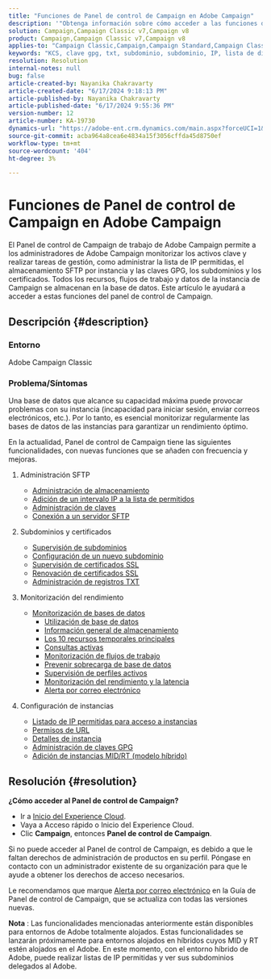 ```yaml
---
title: "Funciones de Panel de control de Campaign en Adobe Campaign"
description: '"Obtenga información sobre cómo acceder a las funciones del panel de control de Campaign en Adobe Campaign".'
solution: Campaign,Campaign Classic v7,Campaign v8
product: Campaign,Campaign Classic v7,Campaign v8
applies-to: "Campaign Classic,Campaign,Campaign Standard,Campaign Classic v7,Campaign v8"
keywords: "KCS, clave gpg, txt, subdominio, subdominio, IP, lista de direcciones IP permitidas, lista de direcciones IP permitidas, flujo de trabajo de la base de datos, delegación, cname, csr, ssl, sftp, txt, url, permiso, monitorización, rendimiento"
resolution: Resolution
internal-notes: null
bug: false
article-created-by: Nayanika Chakravarty
article-created-date: "6/17/2024 9:18:13 PM"
article-published-by: Nayanika Chakravarty
article-published-date: "6/17/2024 9:55:36 PM"
version-number: 12
article-number: KA-19730
dynamics-url: "https://adobe-ent.crm.dynamics.com/main.aspx?forceUCI=1&pagetype=entityrecord&etn=knowledgearticle&id=11105218-ef2c-ef11-840b-0022480a40c2"
source-git-commit: acba964a8cea6e4834a15f3056cffda45d8750ef
workflow-type: tm+mt
source-wordcount: '404'
ht-degree: 3%

---
```


# Funciones de Panel de control de Campaign en Adobe Campaign


El Panel de control de Campaign de trabajo de Adobe Campaign permite a los administradores de Adobe Campaign monitorizar los activos clave y realizar tareas de gestión, como administrar la lista de IP permitidas, el almacenamiento SFTP por instancia y las claves GPG, los subdominios y los certificados. Todos los recursos, flujos de trabajo y datos de la instancia de Campaign se almacenan en la base de datos. Este artículo le ayudará a acceder a estas funciones del panel de control de Campaign.

## Descripción {#description}


### <b>Entorno</b>

Adobe Campaign Classic

### <b>Problema/Síntomas</b>

Una base de datos que alcance su capacidad máxima puede provocar problemas con su instancia (incapacidad para iniciar sesión, enviar correos electrónicos, etc.). Por lo tanto, es esencial monitorizar regularmente las bases de datos de las instancias para garantizar un rendimiento óptimo.

En la actualidad, Panel de control de Campaign tiene las siguientes funcionalidades, con nuevas funciones que se añaden con frecuencia y mejoras.

1. Administración SFTP
   - [Administración de almacenamiento](https://experienceleague.adobe.com/docs/control-panel/using/sftp-management/sftp-storage-management.html?lang=en)
   - [Adición de un intervalo IP a la lista de permitidos](https://experienceleague.adobe.com/docs/control-panel/using/sftp-management/ip-range-allow-listing.html?lang=en)
   - [Administración de claves](https://experienceleague.adobe.com/docs/control-panel/using/sftp-management/key-management.html?lang=en)
   - [Conexión a un servidor SFTP](https://experienceleague.adobe.com/docs/control-panel/using/sftp-management/logging-into-sftp-server.html?lang=en)
2. Subdominios y certificados
   - [Supervisión de subdominios](https://experienceleague.adobe.com/docs/control-panel/using/subdomains-and-certificates/monitoring-subdomains.html?lang=en)
   - [Configuración de un nuevo subdominio](https://experienceleague.adobe.com/docs/control-panel/using/subdomains-and-certificates/setting-up-new-subdomain.html?lang=es)
   - [Supervisión de certificados SSL](https://experienceleague.adobe.com/docs/control-panel/using/subdomains-and-certificates/monitoring-ssl-certificates.html?lang=en)
   - [Renovación de certificados SSL](https://experienceleague.adobe.com/docs/control-panel/using/subdomains-and-certificates/renewing-subdomain-certificate.html?lang=es)
   - [Administración de registros TXT](https://experienceleague.adobe.com/docs/control-panel/using/subdomains-and-certificates/managing-txt-records.html?lang=en)
3. Monitorización del rendimiento
   - [Monitorización de bases de datos](https://experienceleague.adobe.com/docs/control-panel/using/performance-monitoring/database-monitoring/database-monitoring.html?lang=en)
      - [Utilización de base de datos](https://experienceleague.adobe.com/docs/control-panel/using/performance-monitoring/database-monitoring/database-utilization.html?lang=en)
      - [Información general de almacenamiento](https://experienceleague.adobe.com/docs/control-panel/using/performance-monitoring/database-monitoring/database-storage-overview.html?lang=en)
      - [Los 10 recursos temporales principales](https://experienceleague.adobe.com/docs/control-panel/using/performance-monitoring/database-monitoring/database-top-ten-resources.html?lang=en)
      - [Consultas activas](https://experienceleague.adobe.com/docs/control-panel/using/performance-monitoring/database-monitoring/database-active-queries.html?lang=en)
      - [Monitorización de flujos de trabajo](https://experienceleague.adobe.com/docs/control-panel/using/performance-monitoring/database-monitoring/workflow-monitoring.html?lang=en)
      - [Prevenir sobrecarga de base de datos](https://experienceleague.adobe.com/docs/control-panel/using/performance-monitoring/database-monitoring/database-preventing-overload.html?lang=en)
      - [Supervisión de perfiles activos](https://experienceleague.adobe.com/docs/control-panel/using/performance-monitoring/active-profiles-monitoring.html?lang=en)
      - [Monitorización del rendimiento y la latencia](https://experienceleague.adobe.com/docs/control-panel/using/performance-monitoring/thoughputs-latencies.html?lang=en)
      - [Alerta por correo electrónico](https://experienceleague.adobe.com/docs/control-panel/using/alerts-events/email-alerting.html?lang=en)
4. Configuración de instancias

   - [Listado de IP permitidas para acceso a instancias](https://experienceleague.adobe.com/docs/control-panel/using/instances-settings/ip-allow-listing-instance-access.html?lang=en)
   - [Permisos de URL](https://experienceleague.adobe.com/docs/control-panel/using/instances-settings/url-permissions.html?lang=en)
   - [Detalles de instancia](https://experienceleague.adobe.com/docs/control-panel/using/instances-settings/instance-details.html?lang=en)
   - [Administración de claves GPG](https://experienceleague.adobe.com/docs/control-panel/using/instances-settings/gpg-keys-management.html?lang=en)
   - [Adición de instancias MID/RT (modelo híbrido)](https://experienceleague.adobe.com/docs/control-panel/using/instances-settings/external-accounts.html?lang=en)



## Resolución {#resolution}


<b>¿Cómo acceder al Panel de control de Campaign? </b>

- Ir a [Inicio del Experience Cloud](https://experiencecloud.adobe.com).
- Vaya a Acceso rápido o Inicio del Experience Cloud.
- Clic <b>Campaign</b>, entonces <b>Panel de control de Campaign</b>.


Si no puede acceder al Panel de control de Campaign, es debido a que le faltan derechos de administración de productos en su perfil. Póngase en contacto con un administrador existente de su organización para que le ayude a obtener los derechos de acceso necesarios.

Le recomendamos que marque [Alerta por correo electrónico](https://experienceleague.adobe.com/docs/control-panel/using/alerts-events/email-alerting.html) en la Guía de Panel de control de Campaign, que se actualiza con todas las versiones nuevas.

<b>Nota</b> : Las funcionalidades mencionadas anteriormente están disponibles para entornos de Adobe totalmente alojados. Estas funcionalidades se lanzarán próximamente para entornos alojados en híbridos cuyos MID y RT estén alojados en el Adobe. En este momento, con el entorno híbrido de Adobe, puede realizar listas de IP permitidas y ver sus subdominios delegados al Adobe.
